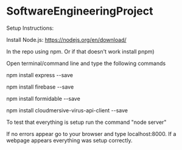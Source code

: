 # SoftwareEngineeringProject
Setup Instructions:

Install Node.js: https://nodejs.org/en/download/

In the repo using npm. Or if that doesn't work install pnpm)

Open terminal/command line and type the following commands

npm install express --save

npm install firebase --save

npm install formidable --save

npm install cloudmersive-virus-api-client --save

To test that everything is setup run the command "node server"

If no errors appear go to your browser and type localhost:8000.
If a webpage appears everything was setup correctly.

